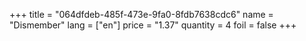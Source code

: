 +++
title = "064dfdeb-485f-473e-9fa0-8fdb7638cdc6"
name = "Dismember"
lang = ["en"]
price = "1.37"
quantity = 4
foil = false
+++
